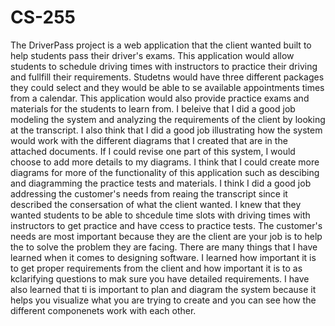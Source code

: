 # CS-255

The DriverPass project is a web application that the client wanted built to help students pass their driver's exams. This application would allow students to schedule driving times with instructors to practice their driving and fullfill their requirements. Studetns would have three different packages they could select and they would be able to se available appointments times from a calendar. This application would also provide practice exams and materials for the students to learn from. I beleive that I did a good job modeling the system and analyzing the requirements  of the client by looking at the transcript. I also think that I did a good job illustrating how the system would work with the different diagrams that I created that are in the attached documents. If I could revise one part of this system, I would choose to add more details to my diagrams. I think that I could create more diagrams for more of the functionality of this application such as descibing and diagramming the practice tests and materials. I think I did a good job addressing the customer's needs from reaing the transcript since it described the consersation of what the client wanted. I knew that they wanted students to be able to shcedule time slots with driving times with instructors to get practice and have ccess to practice tests. The customer's needs are most important because they are the client are your job is to help the to solve the problem they are facing. There are many things that I have learned when it comes to designing software. I learned how important it is to get proper requirements from the client and how important it is to as kclarifying questions to mak sure you have detailed requirements. I have also learned that ti is important to plan and diagram the system because it helps you visualize what you are trying to create and you can see how the different componenets work with each other.

